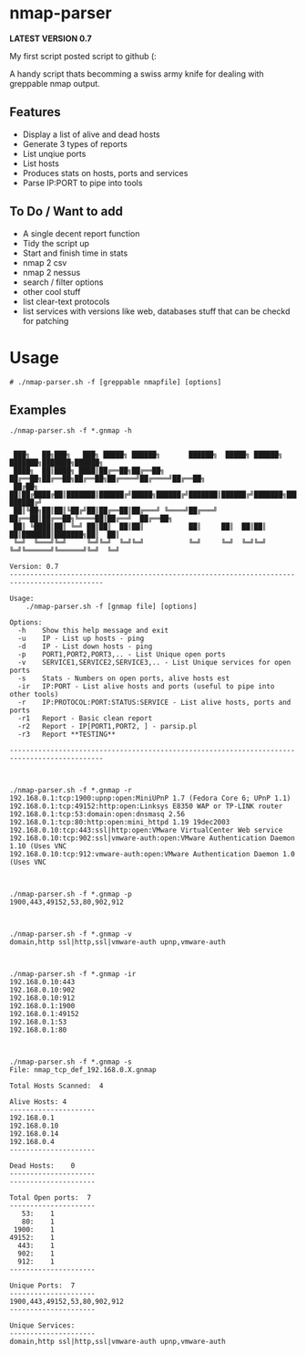 # nmap-parser

**LATEST VERSION 0.7**

My first script posted script to github (:

A handy script thats becomming a swiss army knife for dealing with greppable nmap output. 


## Features

* Display a list of alive and dead hosts
* Generate 3 types of reports
* List unqiue ports
* List hosts
* Produces stats on hosts, ports and services
* Parse IP:PORT to pipe into tools

## To Do / Want to add

* A single decent report function
* Tidy the script up
* Start and finish time in stats
* nmap 2 csv
* nmap 2 nessus
* search / filter options
* other cool stuff
* list clear-text protocols
* list services with versions like web, databases stuff that can be checkd for patching

# Usage

```
# ./nmap-parser.sh -f [greppable nmapfile] [options]

```

## Examples


```
./nmap-parser.sh -f *.gnmap -h


 ███╗   ██╗███╗   ███╗ █████╗ ██████╗       ██████╗  █████╗ ██████╗ ███████╗███████╗██████╗ 
 ████╗  ██║████╗ ████║██╔══██╗██╔══██╗      ██╔══██╗██╔══██╗██╔══██╗██╔════╝██╔════╝██╔══██╗
 ██╔██╗ ██║██╔████╔██║███████║██████╔╝█████╗██████╔╝███████║██████╔╝███████╗█████╗  ██████╔╝
 ██║╚██╗██║██║╚██╔╝██║██╔══██║██╔═══╝ ╚════╝██╔═══╝ ██╔══██║██╔══██╗╚════██║██╔══╝  ██╔══██╗
 ██║ ╚████║██║ ╚═╝ ██║██║  ██║██║           ██║     ██║  ██║██║  ██║███████║███████╗██║  ██║
 ╚═╝  ╚═══╝╚═╝     ╚═╝╚═╝  ╚═╝╚═╝           ╚═╝     ╚═╝  ╚═╝╚═╝  ╚═╝╚══════╝╚══════╝╚═╝  ╚═╝

Version: 0.7
---------------------------------------------------------------------------------------------
 
Usage: 
    ./nmap-parser.sh -f [gnmap file] [options] 
 
Options:  
  -h    Show this help message and exit
  -u    IP - List up hosts - ping
  -d    IP - List down hosts - ping
  -p    PORT1,PORT2,PORT3,.. - List Unique open ports 
  -v    SERVICE1,SERVICE2,SERVICE3,.. - List Unique services for open ports
  -s    Stats - Numbers on open ports, alive hosts est
  -ir   IP:PORT - List alive hosts and ports (useful to pipe into other tools)
  -r    IP:PROTOCOL:PORT:STATUS:SERVICE - List alive hosts, ports and ports
  -r1   Report - Basic clean report
  -r2   Report - IP[PORT1,PORT2, ] - parsip.pl
  -r3   Report **TESTING**

---------------------------------------------------------------------------------------------



./nmap-parser.sh -f *.gnmap -r
192.168.0.1:tcp:1900:upnp:open:MiniUPnP 1.7 (Fedora Core 6; UPnP 1.1)
192.168.0.1:tcp:49152:http:open:Linksys E8350 WAP or TP-LINK router
192.168.0.1:tcp:53:domain:open:dnsmasq 2.56
192.168.0.1:tcp:80:http:open:mini_httpd 1.19 19dec2003
192.168.0.10:tcp:443:ssl|http:open:VMware VirtualCenter Web service
192.168.0.10:tcp:902:ssl|vmware-auth:open:VMware Authentication Daemon 1.10 (Uses VNC
192.168.0.10:tcp:912:vmware-auth:open:VMware Authentication Daemon 1.0 (Uses VNC



./nmap-parser.sh -f *.gnmap -p
1900,443,49152,53,80,902,912



./nmap-parser.sh -f *.gnmap -v
domain,http ssl|http,ssl|vmware-auth upnp,vmware-auth



./nmap-parser.sh -f *.gnmap -ir
192.168.0.10:443
192.168.0.10:902
192.168.0.10:912
192.168.0.1:1900
192.168.0.1:49152
192.168.0.1:53
192.168.0.1:80



./nmap-parser.sh -f *.gnmap -s
File: nmap_tcp_def_192.168.0.X.gnmap

Total Hosts Scanned:  4

Alive Hosts: 4
---------------------
192.168.0.1
192.168.0.10
192.168.0.14
192.168.0.4
---------------------

Dead Hosts:    0
---------------------
---------------------

Total Open ports:  7
---------------------
   53:    1
   80:    1
 1900:    1
49152:    1
  443:    1
  902:    1
  912:    1
---------------------

Unique Ports:  7
---------------------
1900,443,49152,53,80,902,912
---------------------
 
Unique Services:
---------------------
domain,http ssl|http,ssl|vmware-auth upnp,vmware-auth